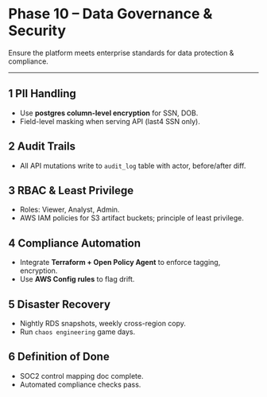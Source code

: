 # Phase 10 – Data Governance & Security

Ensure the platform meets enterprise standards for data protection & compliance.

---
## 1  PII Handling
- Use **postgres column-level encryption** for SSN, DOB.
- Field-level masking when serving API (last4 SSN only).

## 2  Audit Trails
- All API mutations write to `audit_log` table with actor, before/after diff.

## 3  RBAC & Least Privilege
- Roles: Viewer, Analyst, Admin.
- AWS IAM policies for S3 artifact buckets; principle of least privilege.

## 4  Compliance Automation
- Integrate **Terraform + Open Policy Agent** to enforce tagging, encryption.
- Use **AWS Config rules** to flag drift.

## 5  Disaster Recovery
- Nightly RDS snapshots, weekly cross-region copy.
- Run `chaos engineering` game days.

## 6  Definition of Done
- SOC2 control mapping doc complete.
- Automated compliance checks pass.
